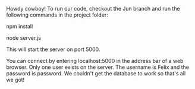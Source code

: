 Howdy cowboy!
To run our code, checkout the Jun branch and run the following commands in the project folder:

npm install

node server.js

This will start the server on port 5000.

You can connect by entering localhost:5000 in the address bar of a web browser.
Only one user exists on the server. The username is Felix and the password is password. We couldn't get the database to work so that's all we got!
